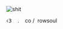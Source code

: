 <p align="center">

  ![shit](https://files.catbox.moe/2wbgqf.png)
  
  </p>
  
‹𝟥    ‎ ‎ ‎ . ‎ ‎ ‎ co   / ‎ rowsoul
<!--
**angelicswirl/angelicswirl** is a ✨ _special_ ✨ repository because its `README.md` (this file) appears on your GitHub profile.

Here are some ideas to get you started:

- 🔭 I’m currently working on ...
- 🌱 I’m currently learning ...
- 👯 I’m looking to collaborate on ...
- 🤔 I’m looking for help with ...
- 💬 Ask me about ...
- 📫 How to reach me: ...
- 😄 Pronouns: ...
- ⚡ Fun fact: ...
-->
